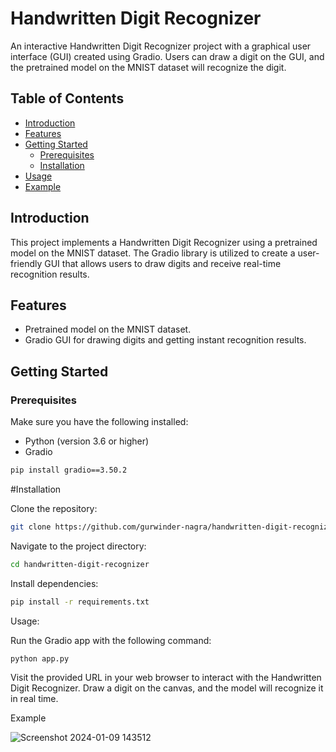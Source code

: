 # Handwritten Digit Recognizer

An interactive Handwritten Digit Recognizer project with a graphical user interface (GUI) created using Gradio. Users can draw a digit on the GUI, and the pretrained model on the MNIST dataset will recognize the digit.

## Table of Contents

- [Introduction](#introduction)
- [Features](#features)
- [Getting Started](#getting-started)
  - [Prerequisites](#prerequisites)
  - [Installation](#installation)
- [Usage](#usage)
- [Example](#example)

## Introduction

This project implements a Handwritten Digit Recognizer using a pretrained model on the MNIST dataset. The Gradio library is utilized to create a user-friendly GUI that allows users to draw digits and receive real-time recognition results.

## Features

- Pretrained model on the MNIST dataset.
- Gradio GUI for drawing digits and getting instant recognition results.

## Getting Started

### Prerequisites

Make sure you have the following installed:

- Python (version 3.6 or higher)
- Gradio

```bash
pip install gradio==3.50.2
```

#Installation

Clone the repository:

```bash
git clone https://github.com/gurwinder-nagra/handwritten-digit-recognizer.git
```

Navigate to the project directory:

```bash
cd handwritten-digit-recognizer
```

Install dependencies:

```bash
pip install -r requirements.txt
```

Usage:

Run the Gradio app with the following command:

```bash
python app.py

```

Visit the provided URL in your web browser to interact with the Handwritten Digit Recognizer. Draw a digit on the canvas, and the model will recognize it in real time.

Example

![Screenshot 2024-01-09 143512](https://github.com/gurwinder-nagra/handwritten-digit-recognizer/assets/101449053/4a9df73a-7319-4dd8-a764-e1b93df1efb9)
